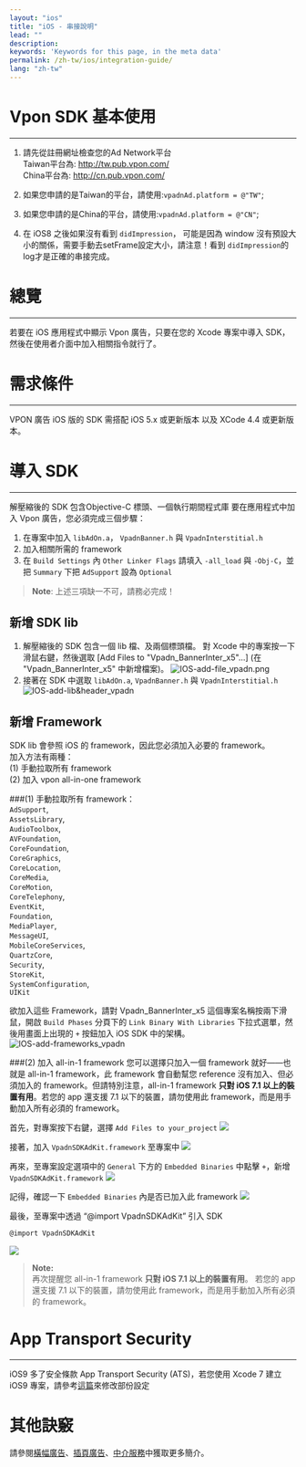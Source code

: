 ```yaml
---
layout: "ios"
title: "iOS - 串接說明"
lead: ""
description:
keywords: 'Keywords for this page, in the meta data'
permalink: /zh-tw/ios/integration-guide/
lang: "zh-tw"
---
```

# Vpon SDK 基本使用
---
1. 請先從註冊網址檢查您的Ad Network平台<br>
Taiwan平台為: http://tw.pub.vpon.com/<br>
China平台為: http://cn.pub.vpon.com/<br>

2. 如果您申請的是Taiwan的平台，請使用:`vpadnAd.platform = @"TW"`;

3. 如果您申請的是China的平台，請使用:`vpadnAd.platform = @"CN"`;

4. 在 iOS8 之後如果沒有看到 `didImpression`， 可能是因為 window 沒有預設大小的關係，需要手動去setFrame設定大小，請注意！看到 `didImpression`的log才是正確的串接完成。

# 總覽
---
若要在 iOS 應用程式中顯示 Vpon 廣告，只要在您的 Xcode 專案中導入 SDK，然後在使用者介面中加入相關指令就行了。

# 需求條件
---
VPON 廣告 iOS 版的 SDK 需搭配 iOS 5.x 或更新版本 以及 XCode 4.4 或更新版本。

# 導入 SDK
---
解壓縮後的 SDK 包含Objective-C 標頭、一個執行期間程式庫 要在應用程式中加入 Vpon 廣告，您必須完成三個步驟：

1. 在專案中加入 `libAdOn.a`， `VpadnBanner.h` 與 `VpadnInterstitial.h`
2. 加入相關所需的 framework
3. 在 `Build Settings` 內 `Other Linker Flags` 請填入 `-all_load` 與 `-Obj-C`，並把 `Summary` 下把 `AdSupport` 設為 `Optional`
> **Note**: 上述三項缺一不可，請務必完成！

## 新增 SDK lib
1. 解壓縮後的 SDK 包含一個 lib 檔、及兩個標頭檔。 對 Xcode 中的專案按一下滑鼠右鍵，然後選取 [Add Files to "Vpadn_BannerInter_x5"...] (在 "Vpadn_BannerInter_x5" 中新增檔案)。
![IOS-add-file_vpadn.png]
2. 接著在 SDK 中選取 `libAdOn.a`, `VpadnBanner.h` 與 `VpadnInterstitial.h`
![IOS-add-lib&header_vpadn]

## 新增 Framework
SDK lib 會參照 iOS 的 framework，因此您必須加入必要的 framework。<br>
加入方法有兩種：<br>
(1) 手動拉取所有 framework<br>
(2) 加入 vpon all-in-one framework<br>

###(1) 手動拉取所有 framework：<br>
`AdSupport`, <br>
`AssetsLibrary`, <br>
`AudioToolbox`, <br>
`AVFoundation`, <br>
`CoreFoundation`, <br>
`CoreGraphics`, <br>
`CoreLocation`, <br>
`CoreMedia`, <br>
`CoreMotion`, <br>
`CoreTelephony`, <br>
`EventKit`, <br>
`Foundation`, <br>
`MediaPlayer`, <br>
`MessageUI`, <br>
`MobileCoreServices`, <br>
`QuartzCore`, <br>
`Security`, <br>
`StoreKit`, <br>
`SystemConfiguration`, <br>
`UIKit`

欲加入這些 Framework，請對 Vpadn_BannerInter_x5 這個專案名稱按兩下滑鼠，開啟 `Build Phases` 分頁下的 `Link Binary With Libraries` 下拉式選單，然後用畫面上出現的 `+` 按鈕加入 iOS SDK 中的架構。
![IOS-add-frameworks_vpadn]

###(2) 加入 all-in-1 framework
您可以選擇只加入一個 framework 就好——也就是 all-in-1 framework，此 framework 會自動幫您 reference 沒有加入、但必須加入的 framework。但請特別注意，all-in-1 framework **只對 iOS 7.1 以上的裝置有用**。若您的 app 還支援 7.1 以下的裝置，請勿使用此 framework，而是用手動加入所有必須的 framework。

首先，對專案按下右鍵，選擇 `Add Files to your_project`
![]({{site.imgurl}}/ios_framework_1.png)

接著，加入 `VpadnSDKAdKit.framework` 至專案中
![]({{site.imgurl}}/ios_framework_2.png)

再來，至專案設定選項中的 `General` 下方的 `Embedded Binaries` 中點擊 `+`，新增 `VpadnSDKAdKit.framework`
![]({{site.imgurl}}/ios_framework_3.png)

記得，確認一下 `Embedded Binaries` 內是否已加入此 framework
![]({{site.imgurl}}/ios_framework_4.png)

最後，至專案中透過 “@import VpadnSDKAdKit” 引入 SDK

```Objective-C
@import VpadnSDKAdKit
```
![]({{site.imgurl}}/ios_framework_5.png)

> **Note:** <br>
> 再次提醒您 all-in-1 framework **只對 iOS 7.1 以上的裝置有用**。
> 若您的 app 還支援 7.1 以下的裝置，請勿使用此 framework，而是用手動加入所有必須的 framework。



# App Transport Security
---
iOS9 多了安全條款 App Transport Security (ATS)，若您使用 Xcode 7 建立 iOS9 專案，請參考[這篇]來修改部份設定

# 其他訣竅
請參閱[橫幅廣告](../banner)、[插頁廣告](../Interstitial)、[中介服務](../mediation)中獲取更多簡介。



[IOS-add-lib&header_vpadn]: {{site.imgurl}}/IOS-add-lib&header_vpadn.png
[IOS-add-file_vpadn.png]: {{site.imgurl}}/IOS-add-file_vpadn.png
[IOS-add-frameworks_vpadn]: {{site.imgurl}}/IOS-add-frameworks_vpadn.png
[這篇]: {{site.baseurl}}/zh-tw/ios/latest-news/ios9ats/
